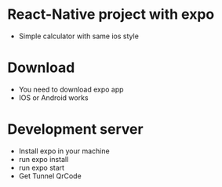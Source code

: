 # React-Native project with expo
- Simple calculator with same ios style


# Download
- You need to download expo app
- IOS or Android works

# Development server
- Install expo in your machine 
- run expo install
- run expo start
- Get Tunnel QrCode



